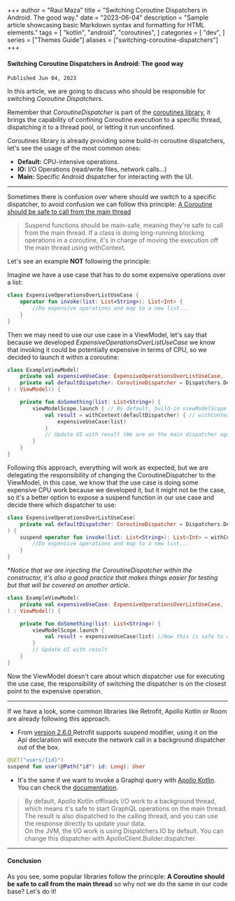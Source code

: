+++
author = "Raul Maza"
title = "Switching Coroutine Dispatchers in Android. The good way."
date = "2023-06-04"
description = "Sample article showcasing basic Markdown syntax and formatting for HTML elements."
tags = [
"kotlin",
"android",
"coroutines",
]
categories = [
"dev",
]
series = ["Themes Guide"]
aliases = ["switching-coroutine-dispatchers"]
+++

#### Switching Coroutine Dispatchers in Android: The good way
`Published Jun 04, 2023`
 

In this article, we are going to discuss who should be responsible for switching *Coroutine Dispatchers*.

Remember that *CoroutineDispatcher* is part of the [coroutines library](https://github.com/Kotlin/kotlinx.coroutines), 
it brings the capability of confining Coroutine execution to a specific thread, dispatching it to a thread pool, or letting it run unconfined.

Coroutines library is already providing some build-in coroutine dispatchers, let's see the usage of the most common ones:

- **Default:** CPU-intensive operations.
- **IO:** I/O Operations (read/write files, network calls...)
- **Main:** Specific Android dispatcher for interacting with the UI.

---



Sometimes there is confusion over where should we switch to a specific dispatcher, to avoid confusion we can
follow this principle: [A Coroutine should be safe to call from the main thread](https://developer.android.com/kotlin/coroutines/coroutines-best-practices#main-safe)

> Suspend functions should be main-safe, meaning they're safe to call from the main thread. If a class is doing long-running blocking operations in a coroutine, it's in charge of moving the execution off the main thread using withContext.

Let's see an example **NOT** following the principle:

Imagine we have a use case that has to do some expensive operations over a list:

````kotlin
class ExpensiveOperationsOverListUseCase {
    operator fun invoke(list: List<String>): List<Int> {
        //Do expensive operations and map to a new list...
    }
}
````

Then we may need to use our use case in a ViewModel, let's say that because we developed *ExpensiveOperationsOverListUseCase*
we know that invoking it could be potentially expensive in terms of CPU, so we decided to launch it within a coroutine:

````kotlin
class ExampleViewModel(
    private val expensiveUseCase: ExpensiveOperationsOverListUseCase,
    private val defaultDispatcher: CoroutineDispatcher = Dispatchers.Default //Injecting the dispatcher within the constructor
) : ViewModel() {

    private fun doSomething(list: List<String>) {
        viewModelScope.launch { // By default, build-in viewModelScope uses the main dispatcher
            val result = withContext(defaultDispatcher) { // withContext allow us to change the coroutine context, in this case we use it to change the CoroutineDispatcher
                expensiveUseCase(list)
            }
            // Update UI with result (We are on the main dispatcher again, so it will be safe to interact with the UI)
        }
    }
}
````

Following this approach, everything will work as expected, but we are delegating the responsibility of changing
the CoroutineDispatcher to the ViewModel, in this case, we know that the use case is doing some expensive CPU work because
we developed it, but it might not be the case, so it's a better option to expose a suspend function in our use case
and decide there which dispatcher to use:

````kotlin
class ExpensiveOperationsOverListUseCase(
    private val defaultDispatcher: CoroutineDispatcher = Dispatchers.Default //Injecting the dispatcher within the constructor
) {
    suspend operator fun invoke(list: List<String>): List<Int> = withContext(defaultDispatcher) { //We know that this function is doing heavy operations, so we decide to expose it as suspend, and we are in charge of changing the Dispatcher. Great!
        //Do expensive operations and map to a new list...
    }
}
````

**Notice that we are injecting the CoroutineDispatcher within the constructor, it's also a good practice that makes things
easier for testing but that will be covered on another article.*

````kotlin
class ExampleViewModel(
    private val expensiveUseCase: ExpensiveOperationsOverListUseCase,
) : ViewModel() {

    private fun doSomething(list: List<String>) {
        viewModelScope.launch {
            val result = expensiveUseCase(list) //Now this is safe to call from the main thread
        }
        // Update UI with result
    }
}
````

Now the ViewModel doesn't care about which dispatcher use for executing the use case, the responsibility of switching
the dispatcher is on the closest point to the expensive operation.


---

If we have a look, some common libraries like Retrofit, Apollo Kotlin or Room are already following this approach.

- From [version 2.6.0 ](https://github.com/square/retrofit/blob/master/CHANGELOG.md#version-260-2019-06-05) Retrofit supports suspend modifier, using it on the Api declaration will execute the network call in a background dispatcher out of the box.

````kotlin
@GET("users/{id}")
suspend fun user(@Path("id") id: Long): User
````
- It's the same if we want to invoke a Graphql query with [Apollo Kotlin](https://github.com/apollographql/apollo-kotlin). You can check the [documentation](https://www.apollographql.com/docs/kotlin/essentials/queries/).
> By default, Apollo Kotlin offloads I/O work to a background thread, which means it's safe to start GraphQL operations on the main thread. The result is also dispatched to the calling thread, and you can use the response directly to update your data.  
> On the JVM, the I/O work is using Dispatchers.IO by default. You can change this dispatcher with ApolloClient.Builder.dispatcher.

---

#### Conclusion
As you see, some popular libraries follow the principle: **A Coroutine should be safe to call from the main thread**
so why not we do the same in our code base? Let's do it!
